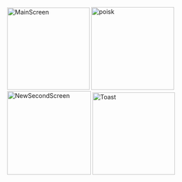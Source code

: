 <img width="191" alt="MainScreen" src="https://github.com/Bibolat2005/Dodo-Pizza/assets/122878046/b620ba9f-a4ea-4571-b5d3-7c37c4575534">
<img width="192" alt="poisk" src="https://github.com/Bibolat2005/Dodo-Pizza/assets/122878046/1ad14649-37f7-470e-a5e2-32cfac0203a3">
<img width="194" alt="NewSecondScreen" src="https://github.com/Bibolat2005/Dodo-Pizza/assets/122878046/be8ce2c2-c801-4e7d-952d-0daf0b33fe7b">
<img width="191" alt="Toast" src="https://github.com/Bibolat2005/Dodo-Pizza/assets/122878046/e560d404-773b-43f4-82b4-51fff624a5d0">


